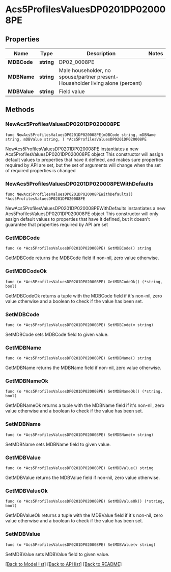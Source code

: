 # Acs5ProfilesValuesDP0201DP020008PE

## Properties

Name | Type | Description | Notes
------------ | ------------- | ------------- | -------------
**MDBCode** | **string** | DP02_0008PE | 
**MDBName** | **string** | Male householder, no spouse/partner present- Householder living alone (percent) | 
**MDBValue** | **string** | Field value | 

## Methods

### NewAcs5ProfilesValuesDP0201DP020008PE

`func NewAcs5ProfilesValuesDP0201DP020008PE(mDBCode string, mDBName string, mDBValue string, ) *Acs5ProfilesValuesDP0201DP020008PE`

NewAcs5ProfilesValuesDP0201DP020008PE instantiates a new Acs5ProfilesValuesDP0201DP020008PE object
This constructor will assign default values to properties that have it defined,
and makes sure properties required by API are set, but the set of arguments
will change when the set of required properties is changed

### NewAcs5ProfilesValuesDP0201DP020008PEWithDefaults

`func NewAcs5ProfilesValuesDP0201DP020008PEWithDefaults() *Acs5ProfilesValuesDP0201DP020008PE`

NewAcs5ProfilesValuesDP0201DP020008PEWithDefaults instantiates a new Acs5ProfilesValuesDP0201DP020008PE object
This constructor will only assign default values to properties that have it defined,
but it doesn't guarantee that properties required by API are set

### GetMDBCode

`func (o *Acs5ProfilesValuesDP0201DP020008PE) GetMDBCode() string`

GetMDBCode returns the MDBCode field if non-nil, zero value otherwise.

### GetMDBCodeOk

`func (o *Acs5ProfilesValuesDP0201DP020008PE) GetMDBCodeOk() (*string, bool)`

GetMDBCodeOk returns a tuple with the MDBCode field if it's non-nil, zero value otherwise
and a boolean to check if the value has been set.

### SetMDBCode

`func (o *Acs5ProfilesValuesDP0201DP020008PE) SetMDBCode(v string)`

SetMDBCode sets MDBCode field to given value.


### GetMDBName

`func (o *Acs5ProfilesValuesDP0201DP020008PE) GetMDBName() string`

GetMDBName returns the MDBName field if non-nil, zero value otherwise.

### GetMDBNameOk

`func (o *Acs5ProfilesValuesDP0201DP020008PE) GetMDBNameOk() (*string, bool)`

GetMDBNameOk returns a tuple with the MDBName field if it's non-nil, zero value otherwise
and a boolean to check if the value has been set.

### SetMDBName

`func (o *Acs5ProfilesValuesDP0201DP020008PE) SetMDBName(v string)`

SetMDBName sets MDBName field to given value.


### GetMDBValue

`func (o *Acs5ProfilesValuesDP0201DP020008PE) GetMDBValue() string`

GetMDBValue returns the MDBValue field if non-nil, zero value otherwise.

### GetMDBValueOk

`func (o *Acs5ProfilesValuesDP0201DP020008PE) GetMDBValueOk() (*string, bool)`

GetMDBValueOk returns a tuple with the MDBValue field if it's non-nil, zero value otherwise
and a boolean to check if the value has been set.

### SetMDBValue

`func (o *Acs5ProfilesValuesDP0201DP020008PE) SetMDBValue(v string)`

SetMDBValue sets MDBValue field to given value.



[[Back to Model list]](../README.md#documentation-for-models) [[Back to API list]](../README.md#documentation-for-api-endpoints) [[Back to README]](../README.md)


